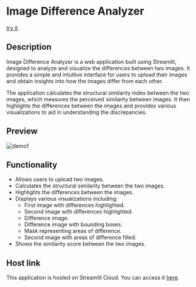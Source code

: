 # Image Difference Analyzer
[try it](https://image-difference-analyzer-gb.streamlit.app).
## Description

Image Difference Analyzer is a web application built using Streamlit, designed to analyze and visualize the differences between two images. It provides a simple and intuitive interface for users to upload their images and obtain insights into how the images differ from each other.

The application calculates the structural similarity index between the two images, which measures the perceived similarity between images. It then highlights the differences between the images and provides various visualizations to aid in understanding the discrepancies.

## Preview 
![demo1](https://github.com/gautham-balraj/Image-Difference-Analyzer/assets/121476362/56d5df40-880d-4560-80e2-c3c2c7e88a7e)


## Functionality
- Allows users to upload two images.
- Calculates the structural similarity between the two images.
- Highlights the differences between the images.
- Displays various visualizations including:
  - First image with differences highlighted.
  - Second image with differences highlighted.
  - Difference image.
  - Difference image with bounding boxes.
  - Mask representing areas of difference.
  - Second image with areas of difference filled.
- Shows the similarity score between the two images.

## Host link 
This application is hosted on Streamlit Cloud. You can access it [here](https://image-difference-analyzer-gb.streamlit.app).

